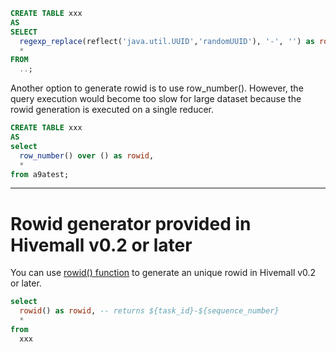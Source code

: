 <!--
  Licensed to the Apache Software Foundation (ASF) under one
  or more contributor license agreements.  See the NOTICE file
  distributed with this work for additional information
  regarding copyright ownership.  The ASF licenses this file
  to you under the Apache License, Version 2.0 (the
  "License"); you may not use this file except in compliance
  with the License.  You may obtain a copy of the License at

    http://www.apache.org/licenses/LICENSE-2.0

  Unless required by applicable law or agreed to in writing,
  software distributed under the License is distributed on an
  "AS IS" BASIS, WITHOUT WARRANTIES OR CONDITIONS OF ANY
  KIND, either express or implied.  See the License for the
  specific language governing permissions and limitations
  under the License.
-->
        
```sql
CREATE TABLE xxx
AS
SELECT 
  regexp_replace(reflect('java.util.UUID','randomUUID'), '-', '') as rowid,
  *
FROM
  ..;
```

Another option to generate rowid is to use row_number(). 
However, the query execution would become too slow for large dataset because the rowid generation is executed on a single reducer.
```sql
CREATE TABLE xxx
AS
select 
  row_number() over () as rowid, 
  * 
from a9atest;
```

***
# Rowid generator provided in Hivemall v0.2 or later
You can use [rowid() function](https://github.com/myui/hivemall/blob/master/src/main/java/hivemall/tools/mapred/RowIdUDF.java) to generate an unique rowid in Hivemall v0.2 or later.
```sql
select
  rowid() as rowid, -- returns ${task_id}-${sequence_number}
  *
from 
  xxx
```